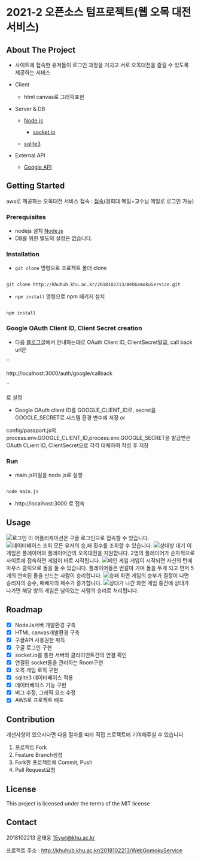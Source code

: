 
  

# 2021-2 오픈소스 텀프로젝트(웹 오목 대전 서비스)

  

## About The Project

  

* 사이트에 접속한 유저들이 로그인 과정을 거치고 서로 오목대전을 즐길 수 있도록 제공하는 서비스

  


  

- Client

	* html canvas로 그래픽표현

- Server & DB

	*  [Node.js](https://nodejs.org/ko/download/)
		* [socket.io](https://socket.io)

	*  [sqlite3](https://www.sqlite.org/index.html)
 - External API
	- [Google API](https://console.cloud.google.com/)

  

## Getting Started

   aws로 제공하는 오목대전 서비스 접속 : [접속](http://ec2-3-35-234-116.ap-northeast-2.compute.amazonaws.com:3000)(경희대 메일+교수님 메일로 로그인 가능)

### Prerequisites

* nodejs 설치 [Node.js](https://nodejs.org/ko/download/)
* DB를 위한 별도의 설정은 없습니다.

  

### Installation

*  `git clone` 명령으로 프로젝트 폴더 clone

```

git clone http://khuhub.khu.ac.kr/2018102213/WebGomokuService.git

```

  

*  `npm install` 명령으로 npm 패키지 설치

```

npm install

```

  

### Google OAuth Client ID, Client Secret creation

* 다음 [블로그](https://www.a-mean-blog.com/ko/blog/%EB%8B%A8%ED%8E%B8%EA%B0%95%EC%A2%8C/_/Node-JS-%EC%84%9C%EB%B2%84%EC%97%90-%EA%B5%AC%EA%B8%80-%EC%86%8C%EC%85%9C-%EB%A1%9C%EA%B7%B8%EC%9D%B8-%EA%B8%B0%EB%8A%A5-%EB%84%A3%EA%B8%B0-1-2-Google-OAuth-Client-ID-Client-Secret-%EC%83%9D%EC%84%B1%EB%B0%A9%EB%B2%95)글에서 안내하는대로 OAuth Client ID, ClientSecret발급, call back url은

``

http://localhost:3000/auth/google/callback

``

로 설정


  

* Google OAuth client ID를 GOOGLE_CLIENT_ID로, secret을 GOOGLE_SECRET로 시스템 환경 변수에 저장 or

config/passport.js의 process.env.GOOGLE_CLIENT_ID,process.env.GOOGLE_SECRET을 발급받은 OAuth CLient ID, ClientSecret으로 각각 대체하여 작성 후 저장

### Run

* main.js파일을 node.js로 실행

```

node main.js

```

* http://localhost:3000 로 접속



## Usage

  ![로그인](./image/Login.PNG)
  이 어플리케이션은 구글 로그인으로 접속할 수 있습니다.
  ![데이터베이스 조회](./image/Database.PNG)
  모든 유저의 승,패 횟수를 조회할 수 있습니다. 
  ![상대방 대기](./image/Waiting.PNG)
  이 게임은 플레이어와 플레이어간의 오목대전을 지원합니다. 2명의 플레이어가 순차적으로 사이트에 접속하면 게임이 바로 시작됩니다.
  ![메인 게임](./image/Main.PNG)
  게임이 시작되면 자신의 턴에 마우스 클릭으로 돌을 둘 수 있습니다. 플레이어들은 번갈아 가며 돌을 두게 되고
  먼저 5개의 연속된 돌을 만드는 사람이 승리합니다.
  ![승패 화면](./image/Win.PNG)
  게임의 승부가 결정이 나면 승리자의 승수, 패배자의 패수가 증가합니다. 
  ![상대가 나간 화면](./image/Left.PNG)
  게임 중간에 상대가 나가면 해당 방의 게임은 남아있는 사람의 승리로 처리됩니다.
  
  
  

## Roadmap

  - [x] NodeJs서버 개발환경 구축
  - [x] HTML canvas개발환경 구축
  - [x] 구글API 사용권한 취득
  - [x] 구글 로그인 구현
  - [x] socket.io를 통한 서버와 클라이언트간의 연결 확인
  - [x] 연결된 socket들을 관리하는  Room구현 
  - [x] 오목 게임 로직 구현
  - [x] sqlite3 데이터베이스 적용
  - [x] 데이터베이스 기능 구현
  - [x] 버그 수정, 그래픽 요소 수정
  - [x] AWS로 프로젝트 배포 

## Contribution

  개선사항이 있으시다면 다음 절차를 따라 직접 프로젝트에 기여해주실 수 있습니다.

1.  프로젝트 Fork
2.  Feature Branch생성
3.  Fork한 프로젝트에 Commit, Push
5.  Pull Request요청

## License
This project is licensed under the terms of the MIT license
## Contact

  

2018102213 윤태웅 15ywt@khu.ac.kr

  

프로젝트 주소 : http://khuhub.khu.ac.kr/2018102213/WebGomokuService 